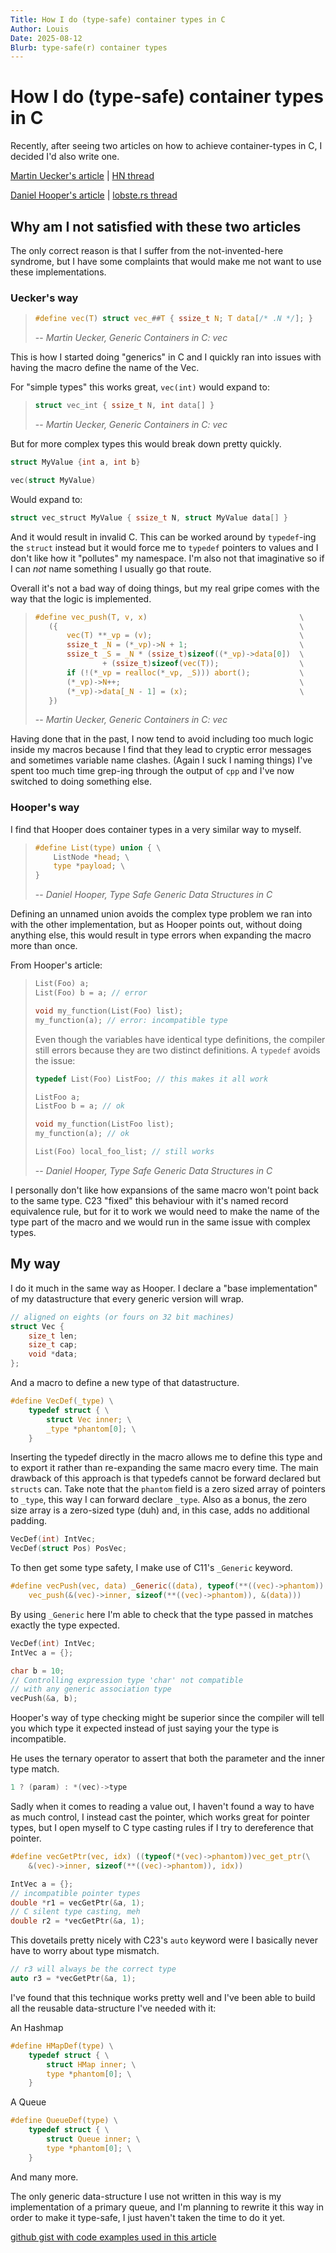 ```yaml
---
Title: How I do (type-safe) container types in C
Author: Louis
Date: 2025-08-12
Blurb: type-safe(r) container types
---
```

# How I do (type-safe) container types in C

Recently, after seeing two articles on how to achieve container-types in C,
I decided I'd also write one.

[Martin Uecker's article](https://uecker.codeberg.page/2025-07-20.html)
| [HN thread](https://uecker.codeberg.page/2025-07-20.html)

[Daniel Hooper's article](https://danielchasehooper.com/posts/typechecked-generic-c-data-structures/)
| [lobste.rs thread](https://lobste.rs/s/s4po4y/how_i_write_type_safe_generic_data)

## Why am I not satisfied with these two articles

The only correct reason is that I suffer from the not-invented-here syndrome,
but I have some complaints that would make me not want to use these implementations.

### Uecker's way

> ```C
> #define vec(T) struct vec_##T { ssize_t N; T data[/* .N */]; }
> ```
>
> -- *Martin Uecker, Generic Containers in C: vec*

This is how I started doing "generics" in C and I quickly ran into issues with
having the macro define the name of the Vec.

For "simple types" this works great, `vec(int)` would expand to:

> ```C
> struct vec_int { ssize_t N, int data[] }
> ```
>
> -- *Martin Uecker, Generic Containers in C: vec*

But for more complex types this would break down pretty quickly.

```C
struct MyValue {int a, int b}

vec(struct MyValue)
```

Would expand to:

```C
struct vec_struct MyValue { ssize_t N, struct MyValue data[] }
```

And it would result in invalid C. This can be worked around by `typedef`-ing the
`struct` instead but it would force me to `typedef` pointers to values and I don't
like how it "pollutes" my namespace. I'm also not that imaginative so if I can
*not* name something I usually go that route.

Overall it's not a bad way of doing things, but my real gripe comes with the
way that the logic is implemented.

> ```C
> #define vec_push(T, v, x)                                  \
>    ({                                                      \
>        vec(T) **_vp = (v);                                 \
>        ssize_t _N = (*_vp)->N + 1;                         \
>        ssize_t _S = _N * (ssize_t)sizeof((*_vp)->data[0])  \
>                + (ssize_t)sizeof(vec(T));                  \
>        if (!(*_vp = realloc(*_vp, _S))) abort();           \
>        (*_vp)->N++;                                        \
>        (*_vp)->data[_N - 1] = (x);                         \
>    })
> ```
>
> -- *Martin Uecker, Generic Containers in C: vec*

Having done that in the past, I now tend to avoid including too much logic
inside my macros because I find that they lead to cryptic error messages and
sometimes variable name clashes. (Again I suck I naming things)
I've spent too much time grep-ing through the output of `cpp` and I've now switched
to doing something else.

### Hooper's way

I find that Hooper does container types in a very similar way to myself.

> ```C
> #define List(type) union { \
>     ListNode *head; \
>     type *payload; \
> }
> ```
>
> -- *Daniel Hooper, Type Safe Generic Data Structures in C*

Defining an unnamed union avoids the complex type problem we ran into with the
other implementation, but as Hooper points out, without doing anything else,
this would result in type errors when expanding the macro more than once.

From Hooper's article:

> ```C
> List(Foo) a;
> List(Foo) b = a; // error
>
> void my_function(List(Foo) list);
> my_function(a); // error: incompatible type
> ```
>
> Even though the variables have identical type definitions, the compiler
> still errors because they are two distinct definitions.
> A `typedef` avoids the issue:
>
> ```C
> typedef List(Foo) ListFoo; // this makes it all work
>
> ListFoo a;
> ListFoo b = a; // ok
>
> void my_function(ListFoo list);
> my_function(a); // ok
>
> List(Foo) local_foo_list; // still works 
> ```
>
> -- *Daniel Hooper, Type Safe Generic Data Structures in C*

I personally don't like how expansions of the same macro won't point back to
the same type. C23 "fixed" this behaviour with it's named record equivalence
rule, but for it to work we would need to make the name of the type part of the
macro and we would run in the same issue with complex types.

## My way

I do it much in the same way as Hooper. I declare a "base implementation"
of my datastructure that every generic version will wrap.

```C
// aligned on eights (or fours on 32 bit machines)
struct Vec {
    size_t len;
    size_t cap;
    void *data;
};
```

And a macro to define a new type of that datastructure.

```C
#define VecDef(_type) \
    typedef struct { \
        struct Vec inner; \
        _type *phantom[0]; \
    }
```

Inserting the typedef directly in the macro allows me to define this type and
to export it rather than re-expanding the same macro every time. The main
drawback of this approach is that typedefs cannot be forward declared but
`structs` can.
Take note that the `phantom` field is a zero sized array of pointers to `_type`,
this way I can forward declare `_type`. Also as a bonus, the zero size array is
a zero-sized type (duh) and, in this case, adds no additional padding.

```C
VecDef(int) IntVec;
VecDef(struct Pos) PosVec;
```

To then get some type safety, I make use of C11's `_Generic` keyword.

```C
#define vecPush(vec, data) _Generic((data), typeof(**((vec)->phantom)): \
    vec_push(&(vec)->inner, sizeof(**((vec)->phantom)), &(data)))
```

By using `_Generic` here I'm able to check that the type passed in matches
exactly the type expected.

```C
VecDef(int) IntVec;
IntVec a = {};

char b = 10;
// Controlling expression type 'char' not compatible
// with any generic association type
vecPush(&a, b);
```

Hooper's way of type checking might be superior since the compiler
will tell you which type it expected instead of just saying your the type is incompatible.

He uses the ternary operator to assert that both the
parameter and the inner type match.

```C
1 ? (param) : *(vec)->type
```

Sadly when it comes to reading a value out, I haven't found a way to have as
much control, I instead cast the pointer, which works great for pointer types,
but I open myself to C type casting rules if I try to dereference that pointer.

```C
#define vecGetPtr(vec, idx) ((typeof(*(vec)->phantom))vec_get_ptr(\
    &(vec)->inner, sizeof(**((vec)->phantom)), idx))

IntVec a = {};
// incompatible pointer types
double *r1 = vecGetPtr(&a, 1);
// C silent type casting, meh
double r2 = *vecGetPtr(&a, 1);
```

This dovetails pretty nicely with C23's `auto` keyword were I basically never
have to worry about type mismatch.

```C
// r3 will always be the correct type
auto r3 = *vecGetPtr(&a, 1);
```

I've found that this technique works pretty well and I've been able to build
all the reusable data-structure I've needed with it:

An Hashmap

```C
#define HMapDef(type) \
    typedef struct { \
        struct HMap inner; \
        type *phantom[0]; \
    }
```

A Queue

```C
#define QueueDef(type) \
    typedef struct { \
        struct Queue inner; \
        type *phantom[0]; \
    }
```

And many more.

The only generic data-structure I use not written in this way is
my implementation of a primary queue, and I'm planning to rewrite it this way in
order to make it type-safe, I just haven't taken the time to do it yet.

[github gist with code examples used in this article](https://gist.github.com/lorlouis/ba227cf544fe917aae0365b41e8c2d04)
